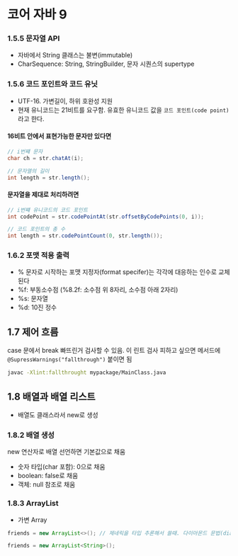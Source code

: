 # 코어 자바 9

### 1.5.5 문자열 API

- 자바에서 String 클래스는 불변(immutable)
- CharSequence: String, StringBuilder, 문자 시퀀스의 supertype

### 1.5.6 코드 포인트와 코드 유닛

- UTF-16. 가변길이, 하위 호완성 지원
- 현재 유니코드는 21비트를 요구함. 유효한 유니코드 값을 `코드 포인트(code point)`라고 한다.

#### 16비트 안에서 표현가능한 문자만 있다면

```java
// i번쨰 문자
char ch = str.chatAt(i);

// 문자열의 길이
int length = str.length();
```

#### 문자열을 제대로 처리하려면

```java
// i번쨰 유니코드의 코드 포인트
int codePoint = str.codePointAt(str.offsetByCodePoints(0, i));

// 코드 포인트의 총 수
int length = str.codePointCount(0, str.length());
```

### 1.6.2 포맷 적용 출력

- % 문자로 시작하는 포맷 지정자(format specifer)는 각각에 대응하는 인수로 교체된다
- %f: 부동소수점 (%8.2f: 소수점 위 8자리, 소수점 아래 2자리)
- %s: 문자열
- %d: 10진 정수

## 1.7 제어 흐름

case 문에서 break 빠뜨린거 검사할 수 있음.
이 린트 검사 피하고 싶으면 메서드에 `@SupressWarnings("fallthrough")` 붙이면 됨

```sh
javac -Xlint:fallthrought mypackage/MainClass.java
```

## 1.8 배열과 배열 리스트

- 배열도 클래스라서 new로 생성

### 1.8.2 배열 생성

new 연산자로 배열 선언하면 기본값으로 채움

- 숫자 타입(char 포함): 0으로 채움
- boolean: false로 채움
- 객체: null 참조로 채움

### 1.8.3 ArrayList

- 가변 Array

```java
friends = new ArrayList<>(); // 제네릭을 타입 추론해서 쓸때. 다이아몬드 문법(diamond syntax)라고 부름
```

```java
friends = new ArrayList<String>();
```